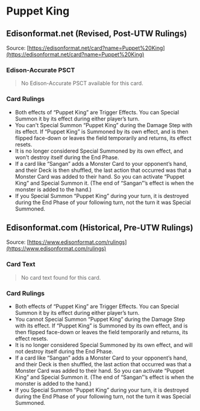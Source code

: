 # Puppet King

## Edisonformat.net (Revised, Post-UTW Rulings)

Source: [https://edisonformat.net/card?name=Puppet%20King](https://edisonformat.net/card?name=Puppet%20King)

### Edison-Accurate PSCT

> No Edison-Accurate PSCT available for this card.

### Card Rulings

*   Both effects of “Puppet King” are Trigger Effects. You can Special Summon it by its effect during either player’s turn.
*   You can't Special Summon “Puppet King” during the Damage Step with its effect. If “Puppet King” is Summoned by its own effect, and is then flipped face-down or leaves the field temporarily and returns, its effect resets.
*   It is no longer considered Special Summoned by its own effect, and won't destroy itself during the End Phase.
*   If a card like “Sangan” adds a Monster Card to your opponent’s hand, and their Deck is then shuffled, the last action that occurred was that a Monster Card was added to their hand. So you can activate “Puppet King” and Special Summon it. (The end of “Sangan”’s effect is when the monster is added to the hand.)
*   If you Special Summon “Puppet King” during your turn, it is destroyed during the End Phase of your following turn, not the turn it was Special Summoned.


## Edisonformat.com (Historical, Pre-UTW Rulings)

Source: [https://www.edisonformat.com/rulings](https://www.edisonformat.com/rulings)

### Card Text

> No card text found for this card.

### Card Rulings

*   Both effects of “Puppet King” are Trigger Effects. You can Special Summon it by its effect during either player’s turn.
*   You cannot Special Summon “Puppet King” during the Damage Step with its effect. If “Puppet King” is Summoned by its own effect, and is then flipped face-down or leaves the field temporarily and returns, its effect resets.
*   It is no longer considered Special Summoned by its own effect, and will not destroy itself during the End Phase.
*   If a card like “Sangan” adds a Monster Card to your opponent’s hand, and their Deck is then shuffled, the last action that occurred was that a Monster Card was added to their hand. So you can activate “Puppet King” and Special Summon it. (The end of “Sangan”’s effect is when the monster is added to the hand.)
*   If you Special Summon “Puppet King” during your turn, it is destroyed during the End Phase of your following turn, not the turn it was Special Summoned.


